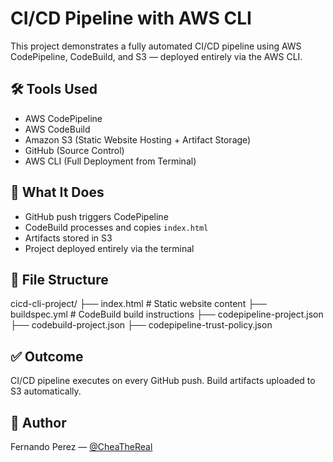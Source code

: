 # CI/CD Pipeline with AWS CLI

This project demonstrates a fully automated CI/CD pipeline using AWS CodePipeline, CodeBuild, and S3 — deployed entirely via the AWS CLI.

## 🛠️ Tools Used
- AWS CodePipeline
- AWS CodeBuild
- Amazon S3 (Static Website Hosting + Artifact Storage)
- GitHub (Source Control)
- AWS CLI (Full Deployment from Terminal)

## 🚀 What It Does
- GitHub push triggers CodePipeline
- CodeBuild processes and copies `index.html`
- Artifacts stored in S3
- Project deployed entirely via the terminal

## 📁 File Structure
cicd-cli-project/
├── index.html # Static website content
├── buildspec.yml # CodeBuild build instructions
├── codepipeline-project.json
├── codebuild-project.json
├── codepipeline-trust-policy.json


## ✅ Outcome
CI/CD pipeline executes on every GitHub push. Build artifacts uploaded to S3 automatically.

## 👤 Author
Fernando Perez — [@CheaTheReal](https://github.com/CheaTheReal)

